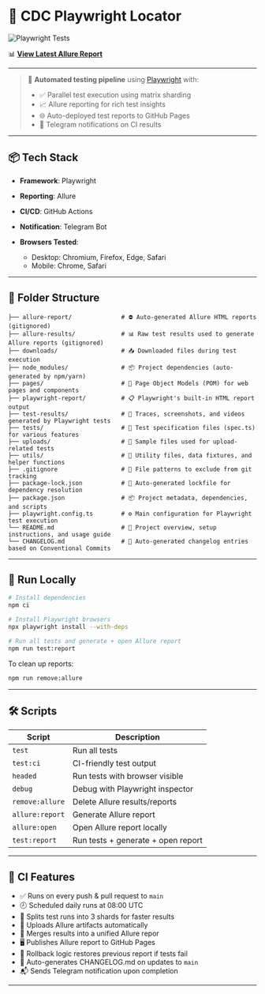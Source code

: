 # 🎯 CDC Playwright Locator

![Playwright Tests](https://github.com/suprimaaldino/cdcplaywrightlocator/actions/workflows/playwright.yml/badge.svg)

📊 [**View Latest Allure Report**](https://suprimaaldino.github.io/cdcplaywrightlocator/)

---

> 🚀 **Automated testing pipeline** using [Playwright](https://playwright.dev/) with:
>
> * ✅ Parallel test execution using matrix sharding
> * 📈 Allure reporting for rich test insights
> * 🌐 Auto-deployed test reports to GitHub Pages
> * 🔔 Telegram notifications on CI results

---

## 📦 Tech Stack

* **Framework**: Playwright
* **Reporting**: Allure
* **CI/CD**: GitHub Actions
* **Notification**: Telegram Bot
* **Browsers Tested**:

  * Desktop: Chromium, Firefox, Edge, Safari
  * Mobile: Chrome, Safari

---

## 📂 Folder Structure

```
├── allure-report/              # ⛔ Auto-generated Allure HTML reports (gitignored)
├── allure-results/             # 📊 Raw test results used to generate Allure reports (gitignored)
├── downloads/                  # 📥 Downloaded files during test execution
├── node_modules/               # 📦 Project dependencies (auto-generated by npm/yarn)
├── pages/                      # 🧱 Page Object Models (POM) for web pages and components
├── playwright-report/          # 📋 Playwright's built-in HTML report output
├── test-results/               # 🎥 Traces, screenshots, and videos generated by Playwright tests
├── tests/                      # 🧪 Test specification files (spec.ts) for various features
├── uploads/                    # 📂 Sample files used for upload-related tests
├── utils/                      # 🔧 Utility files, data fixtures, and helper functions
├── .gitignore                  # 📄 File patterns to exclude from git tracking
├── package-lock.json           # 🔐 Auto-generated lockfile for dependency resolution
├── package.json                # 📦 Project metadata, dependencies, and scripts
├── playwright.config.ts        # ⚙️ Main configuration for Playwright test execution
└── README.md                   # 📝 Project overview, setup instructions, and usage guide
└── CHANGELOG.md                # 📜 Auto-generated changelog entries based on Conventional Commits
```

---

## 🚀 Run Locally

```bash
# Install dependencies
npm ci

# Install Playwright browsers
npx playwright install --with-deps

# Run all tests and generate + open Allure report
npm run test:report
```

To clean up reports:

```bash
npm run remove:allure
```

---

## 🛠 Scripts

| Script          | Description                        |
| --------------- | ---------------------------------- |
| `test`          | Run all tests                      |
| `test:ci`       | CI-friendly test output            |
| `headed`        | Run tests with browser visible     |
| `debug`         | Debug with Playwright inspector    |
| `remove:allure` | Delete Allure results/reports      |
| `allure:report` | Generate Allure report             |
| `allure:open`   | Open Allure report locally         |
| `test:report`   | Run tests + generate + open report |

---

## 📢 CI Features

* ✅ Runs on every push & pull request to `main`
* 🕗 Scheduled daily runs at 08:00 UTC
* 🧹 Splits test runs into 3 shards for faster results
* 📆 Uploads Allure artifacts automatically
* 🧬 Merges results into a unified Allure repor
* 🖥️ Publishes Allure report to GitHub Pages
* 🧯 Rollback logic restores previous report if tests fail
* 📝 Auto-generates CHANGELOG.md on updates to `main`
* 📬 Sends Telegram notification upon completion

---

